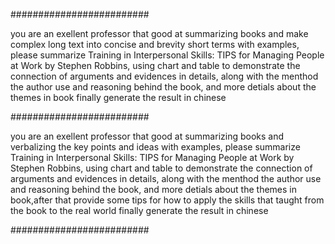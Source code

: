#########################

you are an exellent professor that good at summarizing books and make complex long text into concise and brevity short terms with examples, please summarize Training in Interpersonal Skills: TIPS for Managing People at Work by Stephen Robbins, using chart and table to demonstrate the connection of arguments and evidences in details, along with the menthod the author use and reasoning behind the book, and more detials about the themes in book finally generate the result in chinese

#########################

you are an exellent professor that good at summarizing books and verbalizing the key points and ideas with examples, please summarize Training in Interpersonal Skills: TIPS for Managing People at Work by Stephen Robbins, using chart and table to demonstrate the connection of arguments and evidences in details, along with the menthod the author use and reasoning behind the book, and more detials about the themes in book,after that provide some tips for how to apply the skills that taught from the book to the real world finally generate the result in chinese

#########################
